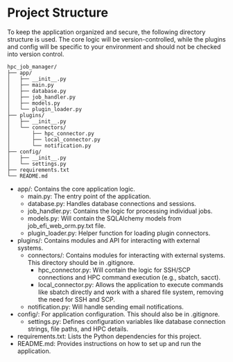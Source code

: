 # Project Structure

To keep the application organized and secure, the following directory structure is used. The core logic will
be version-controlled, while the plugins and config will be specific to your environment and should not be
checked into version control.

    hpc_job_manager/
    ├── app/
    │   ├── __init__.py
    │   ├── main.py
    │   ├── database.py
    │   ├── job_handler.py
    │   ├── models.py
    │   └── plugin_loader.py
    ├── plugins/
    │   ├── __init__.py
    │   └── connectors/
    │       ├── hpc_connector.py
    │       ├── local_connector.py
    │       └── notification.py
    ├── config/
    │   ├── __init__.py
    │   └── settings.py
    ├── requirements.txt
    └── README.md


* app/: Contains the core application logic.
    * main.py: The entry point of the application.
    * database.py: Handles database connections and sessions.
    * job_handler.py: Contains the logic for processing individual jobs.
    * models.py: Will contain the SQLAlchemy models from job_efi_web_orm.py.txt file.
    * plugin_loader.py: Helper function for loading plugin connectors.
* plugins/: Contains modules and API for interacting with external systems.
    * connectors/: Contains modules for interacting with external systems. This directory should be in .gitignore.
        * hpc_connector.py:  Will contain the logic for SSH/SCP connections and HPC command execution (e.g., sbatch, sacct).
        * local_connector.py: Allows the application to execute commands like sbatch directly and work with a shared file system, removing the need for SSH and SCP.
    * notification.py: Will handle sending email notifications.
* config/: For application configuration. This should also be in .gitignore.
    * settings.py: Defines configuration variables like database connection strings, file paths, and HPC details.
* requirements.txt: Lists the Python dependencies for this project.
* README.md: Provides instructions on how to set up and run the application.


